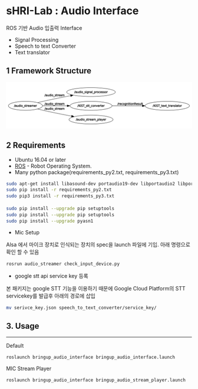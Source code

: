 sHRI-Lab : Audio Interface
===========================================================

ROS 기반 Audio 입출력 Interface

- Signal Processing
- Speech to text Converter
- Text translator

## 1 Framework Structure

![H/W Structure](./assets/images/audio_interface.png)

## 2 Requirements

-	Ubuntu 16.04 or later
-	[ROS](http://wiki.ros.org/) - Robot Operating System.
-	Many python package(requirements_py2.txt, requirements_py3.txt)
```bash
sudo apt-get install libasound-dev portaudio19-dev libportaudio2 libportaudiocpp0
sudo pip install -r requirements_py2.txt
sudo pip3 install -r requirements_py3.txt

sudo pip install --upgrade pip setuptools
sudo pip install --upgrade pip setuptools
sudo pip install --upgrade pyasn1
```
-   Mic Setup

Alsa 에서 마이크 장치로 인식되는 장치의 spec을 launch 파일에 기입.
아래 명령으로 확인 할 수 있음
```bash
rosrun audio_streamer check_input_device.py
```
-   google stt api service key 등록

본 패키지는 google STT 기능을 이용하기 때문에 Google Cloud Platform의 STT servicekey를 발급후 아래의 경로에 삽입

```bash
mv serivce_key.json speech_to_text_converter/service_key/
```


## 3. Usage
--------

Default
```bash
roslaunch bringup_audio_interface bringup_audio_interface.launch
```

MIC Stream Player

```bash
roslaunch bringup_audio_interface bringup_audio_stream_player.launch
```
